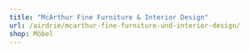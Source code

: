 ```yaml
---
title: "McArthur Fine Furniture & Interior Design"
url: /airdrie/mcarthur-fine-furniture-und-interior-design/
shop: Möbel
---
```

